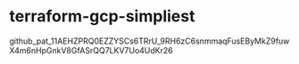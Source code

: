 # terraform-gcp-simpliest
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